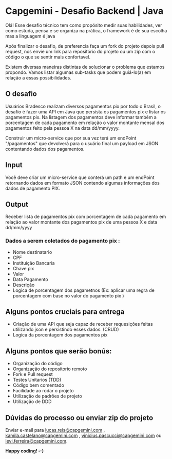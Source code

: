 # Capgemini - Desafio Backend | Java

Olá! Esse desafio técnico tem como propósito medir suas habilidades, ver como estuda, pensa e se organiza na prática, o  framework é de sua escolha mas a linguagem é java

Após finalizar o desafio, de preferencia faça um fork do projeto depois pull request, nos envie um link para repositório do projeto ou um zip com o código o que se sentir mais confortavel.

Existem diversas maneiras distintas de solucionar o problema que estamos propondo. Vamos listar algumas sub-tasks que podem guiá-lo(a) em relação a essas possibilidades.

## O desafio
Usuários Bradesco realizam diversos pagamentos pix por todo o Brasil, o desafio é fazer uma API em Java que persista os pagamentos pix e listar os pagamentos pix. Na listagem dos pagamentos deve informar também a porcentagem de cada pagamento em relação o valor montante mensal dos pagamentos feito pela pessoa  X na data dd/mm/yyyy. 

Construir um micro-service que por sua vez terá um endPoint "/pagamentos" que  devolverá para o usuário final um payload em JSON contentando dados dos pagamentos.

## Input
Você deve criar um micro-service que conterá um path e um endPoint retornando dados em formato JSON contendo algumas informações dos dados de pagamento PIX.

## Output
Receber lista de pagamentos pix com porcentagem de cada pagamento em relação ao valor montante dos pagamentos pix de uma pessoa X e data dd/mm/yyyy

### Dados a serem coletados do pagamento pix :

* Nome destinatario
* CPF
* Instituição Bancaria
* Chave pix
* Valor
* Data Pagamento
* Descrição
* Logica de porcentagem dos pagametnos (Ex: aplicar uma regra de porcentagem com base no valor do pagamento pix )

## Alguns pontos cruciais para entrega

* Criação de uma API que seja capaz de receber requesições feitas utilizando json e persistindo esses dados. (CRUD)
* Logica da porcentagem dos pagamentos pix

## Alguns pontos que serão bonús:

* Organização do código 
* Organização do repositorio remoto
* Fork e Pull request
* Testes Unitarios (TDD)
* Código bem comentado 
* Facilidade ao rodar o projeto
* Utilização de padrões de projeto 
* Utilização de DDD

## Dúvidas do processo ou enviar zip do projeto

Enviar e-mail para  lucas.reis@capgemini.com , kamila.castelano@capgemini.com , vinicius.pascucci@capgemini.com ou  levi.ferreira@capgemini.com.


**Happy coding! :-)**
